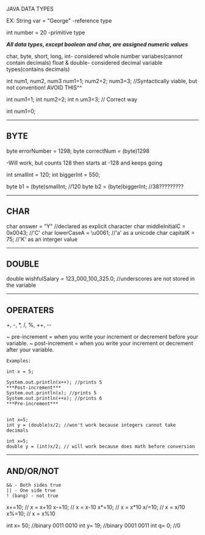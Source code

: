 JAVA DATA TYPES

EX:
String var = "George"
-reference type

int number = 20
-primitive type

**_All data types, except boolean and char, are assigned numeric values_**

char, byte, short, long, int- considered whole number variabes(cannot contain decimals)
float & double- considered decimal variable types(contains decimals)

int num1, num2, num3
num1=1;
num2=2;
num3=3;
//Syntactically viable, but not convention! AVOID THIS^^

int num1=1;
int num2=2;
int n um3=3;
// Correct way

int num1=0;

---

## BYTE

byte errorNumber = 1298;
byte correctNum = (byte)1298

-Will work, but counts 128 then starts at -128 and keeps going

int smallInt = 120;
int biggerInt = 550;

byte b1 = (byte)smallInt; //120
byte b2 = (byte)biggerInt; //38?????????

---

## CHAR

char answer = "Y" //declared as explicit character
char middleInitialC = 0x0043; //'C'
char lowerCaseA = \u0061; //'a' as a unicode
char capitalK = 75; //'K' as an interger value

---

## DOUBLE

double wishfulSalary = 123_000_100_325.0; //underscores are not stored in the variable

---

## OPERATERS

+, -, \*, /, %, ++, --

~ pre-increment = when you write your increment or decrement before your variable.
~ post-increment = when you write your increment or decrement after your variable.

    Examples:

    int x = 5;

    System.out.println(x++); //prints 5
    ***Post-increment***
    System.out.println(x); //prints 5
    System.out.println(++x); //prints 6
    ***Pre-increment***


    int x=5;
    int y = (double)x/2; //won't work because integers cannot take decimals

    int x=5;
    double y = (int)x/2; // will work because does math before conversion

---

## AND/OR/NOT

    && - Both sides true
    || - One side true
    ! (bang) - not true

x+=10; // x = x+10
x-=10; // x = x-10
x*=10; // x = x*10
x/=10; // x = x/10
x%=10; // x = x%10

int x= 50; //binary 0011 0010
int y= 19; //binary 0001 0011
int q= 0; //0
